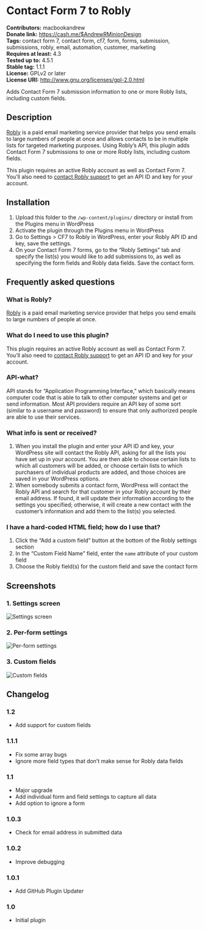 # Contact Form 7 to Robly #
**Contributors:** macbookandrew  
**Donate link:** https://cash.me/$AndrewRMinionDesign  
**Tags:** contact form 7, contact form, cf7, form, forms, submission, submissions, robly, email, automation, customer, marketing  
**Requires at least:** 4.3  
**Tested up to:** 4.5.1  
**Stable tag:** 1.1.1  
**License:** GPLv2 or later  
**License URI:** http://www.gnu.org/licenses/gpl-2.0.html  

Adds Contact Form 7 submission information to one or more Robly lists, including custom fields.

## Description ##

[Robly](https://www.robly.com/) is a paid email marketing service provider that helps you send emails to large numbers of people at once and allows contacts to be in multiple lists for targeted marketing purposes. Using Robly’s API, this plugin adds Contact Form 7 submissions to one or more Robly lists, including custom fields.

This plugin requires an active Robly account as well as Contact Form 7. You’ll also need to <a href="mailto:support@robly.com?subject=API access">contact Robly support</a> to get an API ID and key for your account.

## Installation ##

1. Upload this folder to the `/wp-content/plugins/` directory or install from the Plugins menu in WordPress
1. Activate the plugin through the Plugins menu in WordPress
1. Go to Settings > CF7 to Robly in WordPress, enter your Robly API ID and key, save the settings.
1. On your Contact Form 7 forms, go to the “Robly Settings” tab and specify the list(s) you would like to add submissions to, as well as specifying the form fields and Robly data fields. Save the contact form.

## Frequently asked questions ##

### What is Robly? ###

[Robly](https://www.robly.com/) is a paid email marketing service provider that helps you send emails to large numbers of people at once.

### What do I need to use this plugin? ###

This plugin requires an active Robly account as well as Contact Form 7. You’ll also need to <a href="mailto:support@robly.com?subject=API access">contact Robly support</a> to get an API ID and key for your account.

### API-what? ###

API stands for “Application Programming Interface,” which basically means computer code that is able to talk to other computer systems and get or send information. Most API providers require an API key of some sort (similar to a username and password) to ensure that only authorized people are able to use their services.

### What info is sent or received? ###

1. When you install the plugin and enter your API ID and key, your WordPress site will contact the Robly API, asking for all the lists you have set up in your account. You are then able to choose certain lists to which all customers will be added, or choose certain lists to which purchasers of individual products are added, and those choices are saved in your WordPress options.
1. When somebody submits a contact form, WordPress will contact the Robly API and search for that customer in your Robly account by their email address. If found, it will update their information according to the settings you specified; otherwise, it will create a new contact with the customer’s information and add them to the list(s) you selected.

### I have a hard-coded HTML field; how do I use that? ###

1. Click the “Add a custom field” button at the bottom of the Robly settings section
1. In the “Custom Field Name” field, enter the `name` attribute of your custom field
1. Choose the Robly field(s) for the custom field and save the contact form

## Screenshots ##

### 1. Settings screen ###
![Settings screen](http://ps.w.org/cf7-robly/assets/screenshot-1.png)

### 2. Per-form settings ###
![Per-form settings](http://ps.w.org/cf7-robly/assets/screenshot-2.png)

### 3. Custom fields ###
![Custom fields](http://ps.w.org/cf7-robly/assets/screenshot-3.png)


## Changelog ##

### 1.2 ###
 * Add support for custom fields

### 1.1.1 ###
 * Fix some array bugs
 * Ignore more field types that don’t make sense for Robly data fields

### 1.1 ###
 * Major upgrade
 * Add individual form and field settings to capture all data
 * Add option to ignore a form

### 1.0.3 ###
 * Check for email address in submitted data

### 1.0.2 ###

 * Improve debugging

### 1.0.1 ##

 * Add GitHub Plugin Updater
###
### 1.0 ###

 * Initial plugin

